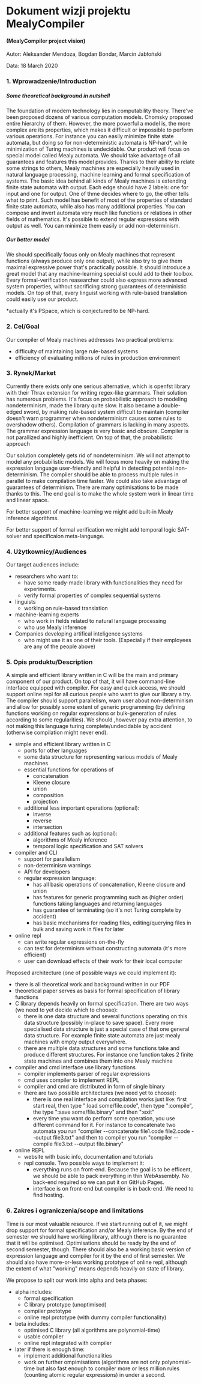 
# Dokument wizji projektu MealyCompiler
#### (MealyCompiler project vision)


Autor: Aleksander Mendoza, Bogdan Bondar, Marcin Jabłoński

Data: 18 March 2020

### 1. Wprowadzenie/Introduction

##### Some theoretical background in nutshell
The foundation of modern technology lies in computability theory. There've been proposed dozens of various computation models. Chomsky proposed entire hierarchy of them. However, the more powerful a model is, the more complex are its properties, which makes it difficult or impossible to perform various operations. For instance you can easily minimize finite state automata, but doing so for non-deterministic automata is NP-hard*, while minimization of Turing machines is undecidable. Our product will focus on special model called Mealy automata. We should take advantage of all guarantees and features this model provides. Thanks to their ability to relate some strings to others, Mealy machines are especially heavily used in natural language processing, machine learning and formal specification of systems. The basic idea behind all kinds of Mealy machines is extending finite state automata with output. Each edge should have 2 labels: one for input and one for output. One of thme decides where to go, the other tells what to print. Such model has benefit of most of the properties of standard finite state automata, while also has many additional properties. You can compose and invert automata very much like functions or relations in other fields of mathematics. It's possible to extend regular expressions with output as well. You can minimize them easily or add non-determinism.

##### Our better model

We should specifically focus only on Mealy machines that represent functions (always produce only one output), while also try to give them maximal expressive power that's practically possible. It should introduce a great model that any machine-learning specialist could add to their toolbox. Every formal-verification reasearcher could also express more advanced system properties, without sacrificing strong guarantees of deterministic models. On top of that, every linguist working with rule-based translation could easily use our product.

*actually it's PSpace, which is conjectured to be NP-hard.

### 2. Cel/Goal

Our compiler of Mealy machines addresses two practical problems: 

- difficulty of maintaining large rule-based systems
- efficiency of evaluating millions of rules in production environment




### 3. Rynek/Market

Currently there exists only one serious alternative, which is openfst library with their Thrax extension for writing regex-like grammars. Their solution has numerous problems. It's focus on probabilistic approach to modeling nondeterminism, made the library quite slow. It also became a double-edged sword, by making rule-based system difficult to maintain (compiler doesn't warn programmer when nondeterminism causes some rules to overshadow others). Compilation of grammars is lacking in many aspects. The grammar expression language is very basic and obscure. Compiler is not parallized and highly inefficient. On top of that, the probabilistic approach

Our solution completely gets rid of nondeterminism. We will not attempt to model any probabilistic models. We will focus more heavily on making the expression language user-friendly and helpful in detecting potential non-determinism. The compiler should be able to process multiple rules in parallel to make compilation time faster. We could also take advantage of guarantees of determinism. There are many optimisations to be made thanks to this. The end goal is to make the whole system work in linear time and linear space.

For better support of machine-learning we might add built-in Mealy inference algorithms.

For better support of formal verification we might add temporal logic SAT-solver and specificaion meta-language.

### 4. Użytkownicy/Audiences

Our target audiences include:

- researchers who want to:
  - have some ready-made library with functionalities they need for experiments.
  - verify formal properties of complex sequential systems
- linguists 
  - working on rule-based translation
- machine-learning experts
  - who work in fields related to natural language processing
  - who use Mealy inference 
- Companies developing artifical inteligence systems
  - who might use it as one of their tools. (Especially if their employees are any of the people above) 





### 5. Opis produktu/Description

A simple and efficient library written in C will be the main and primary component of our product. On top of that, it will have command-line interface equipped with compiler. For easy and quick access, we should support online repl for all curious people who want to give our library a try. The compiler should support parallelism, warn user about non-determinism and allow for possibly some extent of generic programming (by defining functions working on regular expressions or bulk-generation of rules according to some regularities). We should ,however pay extra attention, to not making this language turing complete/undecidable by accident (otherwise compilation might never end).

* simple and efficient library written in C
  * ports for other languages
  * some data structure for representing various models of Mealy machines
  * essential functions for operations of
     * concatenation
     * Kleene closure
     * union
     * composition
     * projection
  * additional less important operations (optional):
     * inverse
     * reverse
     * intersection
  * additional features such as (optional):
     * algorithms of Mealy inference
     * temporal logic specification and SAT solvers
* compiler and CLI
  * support for parallelism
  * non-determinism warnings
  * API for developers
  * regular expression language:
     * has all basic operations of concatenation, Kleene closure and union
     * has features for generic programming such as (higher order) functions taking languages and returning languages
     * has guarantee of terminating (so it's not Turing complete by accident)
     * has basic mechanisms for reading files, editing/querying files in bulk and saving work in files for later
* online repl
  * can write regular expressions on-the-fly
  * can test for determinism without constructing automata (it's more efficient)
  * user can download effects of their work for their local computer

Proposed architecture (one of possible ways we could implement it):

- there is all theoretical work and background written in our PDF
- theoretical paper serves as basis for formal specification of library functions
- C library depends heavily on formal specification. There are two ways (we need to yet decide which to choose):
  - there is one data structure and several functions operating on this data structure (possibly in-place to save space). Every more specialised data structure is just a special case of that one general data structure. For example finite state automata are just mealy machines with empty output everywhere.
  -  there are multiple data structures and some functions take and produce different structures. For instance one function takes 2 finite state machines and combines them into one Mealy machine
- compiler and cmd interface use library functions
  - compiler implements parser of regular expressions
  - cmd uses compiler to implement REPL
  - compiler and cmd are distributed in form of single binary 
  - there are two possible architectures (we need yet to choose):
     - there is one real interface and compilation works just like: first start real, then type ":load some/file.code", then type ":compile", the type ":save some/file.binary" and then ":exit"
     - every time you want do perform some operation, you use different command for it. For instance to concatenate two automata you run "compiler --concatenate file1.code file2.code --output file3.txt" and then to compiler you run "compiler --compile file3.txt --output file.binary"
- online REPL 
  - website with basic info, documentation and tutorials
  - repl console. Two possible ways to implement it:
     - everything runs on front-end. Because the goal is to be efficent, we should be able to pack everything in thin WebAssembly. No back-end required so we can put it on GitHub Pages.
     - interface is on front-end but compiler is in back-end. We need to find hosting.



### 6. Zakres i ograniczenia/scope and limitations

Time is our most valuable resource. If we start running out of it, we might drop support for formal specification and/or Mealy inference. By the end of semester we should have working library, although there is no guarantee that it will be optimised. Optimisations should be ready by the end of second semester, 
though. There should also be a working basic version of expression language and compiler for it by the end of first semester. We should also have more-or-less working prototype of online repl, although the extent of what "working" means depends heavily on state of library.  

We propose to split our work into alpha and beta phases:

- alpha includes:
  - formal specification
  - C library prototype (unoptimised)
  - compiler prototype
  - online repl prototype (with dummy compiler functionality)
- beta includes:
  - optimised C library (all algorithms are polynomial-time)
  - usable compiler
  - online repl integrated with compiler
- later if there is enough time:
  - implement additional functionalities
  - work on further ompimisations (algorithms are not only polynomial-time but also fast enough to compiler more or less million rules (counting atomic regular expressions) in under a second.
